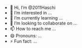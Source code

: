 - 👋 Hi, I’m @2011Haschi
- 👀 I’m interested in ...
- 🌱 I’m currently learning ...
- 💞️ I’m looking to collaborate on ...
- 📫 How to reach me ...
- 😄 Pronouns: ...
- ⚡ Fun fact: ...

<!---
2011Haschi/2011Haschi is a ✨ special ✨ repository because its `README.md` (this file) appears on your GitHub profile.
You can click the Preview link to take a look at your changes.
--->
